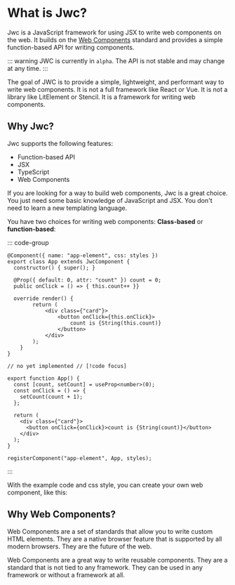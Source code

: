 <script setup>
import { onMounted } from "vue";
onMounted(() => {
  import("./demo.js")
});
</script>

# What is Jwc?

Jwc is a JavaScript framework for using JSX to write web components on the web. It builds on the [Web Components](https://developer.mozilla.org/en-US/docs/Web/Web_Components) standard and provides a simple function-based API for writing components.

::: warning
JWC is currently in `alpha`. The API is not stable and may change at any time.
:::

The goal of JWC is to provide a simple, lightweight, and performant way to write web components. It is not a full framework like React or Vue. It is not a library like LitElement or Stencil. It is a framework for writing web components.

## Why Jwc?

Jwc supports the following features:

- Function-based API <Badge text="Not yet implemented" type="danger"/>
- JSX
- TypeScript
- Web Components

If you are looking for a way to build web components, Jwc is a great choice. You just need some basic knowledge of JavaScript and JSX. You don't need to learn a new templating language.

You have two choices for writing web components: **Class-based** or **function-based**:

::: code-group

```tsx [Class Based]
@Component({ name: "app-element", css: styles })
export class App extends JwcComponent {
  constructor() { super(); }

  @Prop({ default: 0, attr: "count" }) count = 0;
  public onClick = () => { this.count++ }}

  override render() {
		return (
			<div class={"card"}>
				<button onClick={this.onClick}>
					count is {String(this.count)}
				</button>
			</div>
		);
	}
}

```

```tsx [Function Based <Badge text="Not yet implemented" type="danger"/>]
// no yet implemented // [!code focus]

export function App() {
  const [count, setCount] = useProp<number>(0);
  const onClick = () => {
    setCount(count + 1);
  };

  return (
    <div class={"card"}>
      <button onClick={onClick}>count is {String(count)}</button>
    </div>
  );
}

registerComponent("app-element", App, styles);
```

:::

With the example code and css style, you can create your own web component, like this:

<jwc-element count="0"></jwc-element>

## Why Web Components?

Web Components are a set of standards that allow you to write custom HTML elements. They are a native browser feature that is supported by all modern browsers. They are the future of the web.

Web Components are a great way to write reusable components. They are a standard that is not tied to any framework. They can be used in any framework or without a framework at all.
